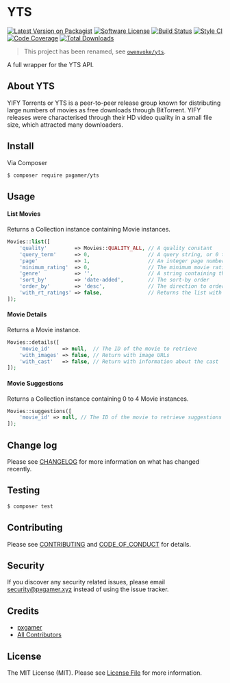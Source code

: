 # YTS

[![Latest Version on Packagist][ico-version]][link-packagist]
[![Software License][ico-license]](LICENSE.md)
[![Build Status][ico-travis]][link-travis]
[![Style CI][ico-styleci]][link-styleci]
[![Code Coverage][ico-code-quality]][link-code-quality]
[![Total Downloads][ico-downloads]][link-downloads]

> This project has been renamed, see [`owenvoke/yts`](https://github.com/owenvoke/yts).

A full wrapper for the YTS API.

## About YTS

YIFY Torrents or YTS is a peer-to-peer release group known for distributing large numbers of movies as free downloads through BitTorrent. YIFY releases were characterised through their HD video quality in a small file size, which attracted many downloaders.

## Install

Via Composer

```bash
$ composer require pxgamer/yts
```

## Usage

#### List Movies

Returns a Collection instance containing Movie instances.

```php
Movies::list([
    'quality'         => Movies::QUALITY_ALL, // A quality constant
    'query_term'      => 0,                   // A query string, or 0 to ignore
    'page'            => 1,                   // An integer page number
    'minimum_rating'  => 0,                   // The minimum movie rating
    'genre'           => '',                  // A string containing the genre
    'sort_by'         => 'date-added',        // The sort-by order
    'order_by'        => 'desc',              // The direction to order by
    'with_rt_ratings' => false,               // Returns the list with Rotten Tomatoes ratings
]);
```

#### Movie Details

Returns a Movie instance.

```php
Movies::details([
    'movie_id'    => null,  // The ID of the movie to retrieve
    'with_images' => false, // Return with image URLs
    'with_cast'   => false, // Return with information about the cast
]);
```

#### Movie Suggestions

Returns a Collection instance containing 0 to 4 Movie instances.

```php
Movies::suggestions([
    'movie_id' => null, // The ID of the movie to retrieve suggestions for
]);
```

## Change log

Please see [CHANGELOG](CHANGELOG.md) for more information on what has changed recently.

## Testing

```bash
$ composer test
```

## Contributing

Please see [CONTRIBUTING](.github/CONTRIBUTING.md) and [CODE_OF_CONDUCT](.github/CODE_OF_CONDUCT.md) for details.

## Security

If you discover any security related issues, please email security@pxgamer.xyz instead of using the issue tracker.

## Credits

- [pxgamer][link-author]
- [All Contributors][link-contributors]

## License

The MIT License (MIT). Please see [License File](LICENSE.md) for more information.

[ico-version]: https://img.shields.io/packagist/v/pxgamer/yts.svg?style=flat-square
[ico-license]: https://img.shields.io/badge/license-MIT-brightgreen.svg?style=flat-square
[ico-travis]: https://img.shields.io/travis/pxgamer/yts/master.svg?style=flat-square
[ico-styleci]: https://styleci.io/repos/110670135/shield
[ico-code-quality]: https://img.shields.io/codecov/c/github/pxgamer/yts.svg?style=flat-square
[ico-downloads]: https://img.shields.io/packagist/dt/pxgamer/yts.svg?style=flat-square

[link-packagist]: https://packagist.org/packages/pxgamer/yts
[link-travis]: https://travis-ci.org/pxgamer/yts
[link-styleci]: https://styleci.io/repos/110670135
[link-code-quality]: https://codecov.io/gh/pxgamer/yts
[link-downloads]: https://packagist.org/packages/pxgamer/yts
[link-author]: https://github.com/pxgamer
[link-contributors]: ../../contributors
